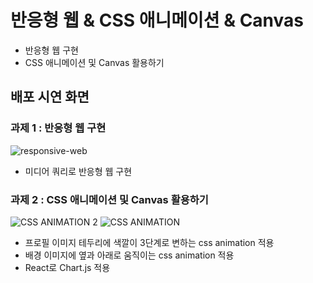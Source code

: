 # 반응형 웹 & CSS 애니메이션 & Canvas
* 반응형 웹 구현
* CSS 애니메이션 및 Canvas 활용하기


## 배포 시연 화면
### 과제 1 : 반응형 웹 구현
![responsive-web](https://user-images.githubusercontent.com/102123710/191715942-2a6bf113-b92b-409e-8580-888609033d44.GIF)

* 미디어 쿼리로 반응형 웹 구현


### 과제 2 : CSS 애니메이션 및 Canvas 활용하기

![CSS ANIMATION 2](https://user-images.githubusercontent.com/102123710/191911086-4dbef9bc-fc42-46b1-a7dd-1ae4e89b2a61.GIF)
![CSS ANIMATION](https://user-images.githubusercontent.com/102123710/191911158-fc061817-30db-438b-9d6d-0be12bdc75ac.GIF)

* 프로필 이미지 테두리에 색깔이 3단계로 변하는 css animation 적용
* 배경 이미지에 옆과 아래로 움직이는 css animation 적용
* React로 Chart.js 적용
